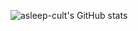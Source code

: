 ![asleep-cult's GitHub stats](https://github-readme-stats.vercel.app/api?username=asleep-cult&count_private=true)

